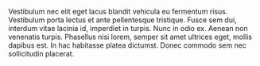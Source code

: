Vestibulum nec elit eget lacus blandit vehicula eu fermentum risus. Vestibulum porta lectus et ante pellentesque tristique. Fusce sem dui, interdum vitae lacinia id, imperdiet in turpis. Nunc in odio ex. Aenean non venenatis turpis. Phasellus nisi lorem, semper sit amet ultrices eget, mollis dapibus est. In hac habitasse platea dictumst. Donec commodo sem nec sollicitudin placerat.
